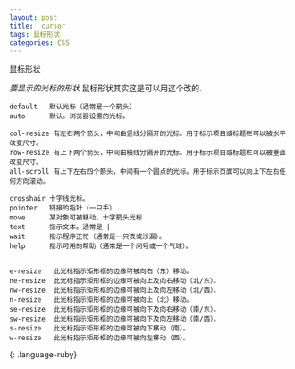 ```yaml
---
layout: post
title:  cursor
tags: 鼠标形状
categories: CSS
---
```

[鼠标形状][1]

*要显示的光标的形状*  鼠标形状其实这是可以用这个改的.



~~~
default   默认光标（通常是一个箭头）
auto      默认。浏览器设置的光标。

col-resize 有左右两个箭头，中间由竖线分隔开的光标。用于标示项目或标题栏可以被水平改变尺寸。
row-resize 有上下两个箭头，中间由横线分隔开的光标。用于标示项目或标题栏可以被垂直改变尺寸。
all-scroll 有上下左右四个箭头，中间有一个圆点的光标。用于标示页面可以向上下左右任何方向滚动。

crosshair 十字线光标。
pointer   链接的指针（一只手）
move      某对象可被移动。十字箭头光标
text      指示文本。通常是 | 
wait      指示程序正忙（通常是一只表或沙漏）。
help      指示可用的帮助（通常是一个问号或一个气球）。


e-resize   此光标指示矩形框的边缘可被向右（东）移动。
ne-resize  此光标指示矩形框的边缘可被向上及向右移动（北/东）。
nw-resize  此光标指示矩形框的边缘可被向上及向左移动（北/西）。
n-resize   此光标指示矩形框的边缘可被向上（北）移动。
se-resize  此光标指示矩形框的边缘可被向下及向右移动（南/东）。
sw-resize  此光标指示矩形框的边缘可被向下及向左移动（南/西）。
s-resize   此光标指示矩形框的边缘可被向下移动（南）。
w-resize   此光标指示矩形框的边缘可被向左移动（西）。
~~~
{: .language-ruby}














[1]:	[http://www.lellansin.com/js-%E8%AE%BE%E7%BD%AE%E5%85%89%E6%A0%87%E5%BD%A2%E7%8A%B6.html] "鼠标光标形状"